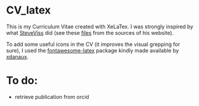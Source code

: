 # CV_latex

This is my Curriculum Vitae created with XeLaTex. I was strongly inspired by
what [SteveViss](https://github.com/SteveViss) did (see these [files](https://github.com/SteveViss/steveviss.github.com/tree/dev/public/_cv)
from the sources of his website).

To add some useful icons in the CV (it improves the visual grepping for sure),
I used the [fontawesome-latex](https://github.com/xdanaux/fontawesome-latex)
package kindly made available by [xdanaux](https://github.com/xdanaux).


# To do:

- retrieve publication from orcid
<!-- add talk section -->
